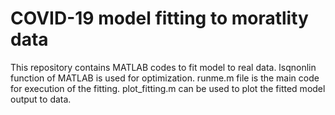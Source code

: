 # COVID-19 model fitting to moratlity data
This repository contains MATLAB codes to fit model to real data. lsqnonlin function of MATLAB is used for optimization. runme.m file is the main code for execution of the fitting. plot_fitting.m can be used to plot the fitted model output to data.
